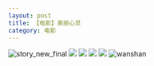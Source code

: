 ```yaml
---
layout: post
title: 【电影】美丽心灵
category: 电影
---
```

![story_new_final](http://r8s97vm6g.hd-bkt.clouddn.com/img/story_new_final_0322.png)
![](http://r8s97vm6g.hd-bkt.clouddn.com/img/beautiful-soul-0323-1.PNG)
![](http://r8s97vm6g.hd-bkt.clouddn.com/img/beautiful-soul-0323-2.PNG)
![](http://r8s97vm6g.hd-bkt.clouddn.com/img/beautiful-soul-0323-3.PNG)
![](http://r8s97vm6g.hd-bkt.clouddn.com/img/beautiful-soul-0323-4.PNG)
![wanshan](http://r8s97vm6g.hd-bkt.clouddn.com/img/wanshan.png)
